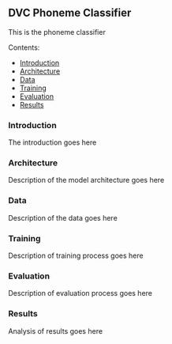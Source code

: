 ## DVC Phoneme Classifier
This is the phoneme classifier

Contents:
- [Introduction](#introduction)
- [Architecture](#architecture)
- [Data](#data)
- [Training](#training)
- [Evaluation](#evaluation)
- [Results](#results)


### Introduction
The introduction goes here

### Architecture
Description of the model architecture goes here

### Data
Description of the data goes here

### Training
Description of training process goes here

### Evaluation
Description of evaluation process goes here

### Results
Analysis of results goes here
